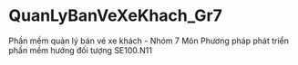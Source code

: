 # QuanLyBanVeXeKhach_Gr7
Phần mềm quản lý bán vé xe khách - Nhóm 7
Môn Phương pháp phát triển phần mềm hướng đối tượng SE100.N11
